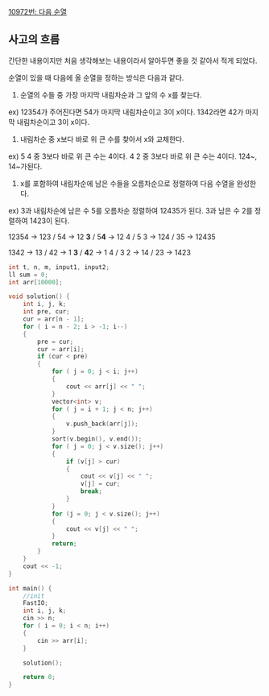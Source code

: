 [10972번: 다음 순열](https://www.acmicpc.net/problem/10972)

## 사고의 흐름

간단한 내용이지만 처음 생각해보는 내용이라서 알아두면 좋을 것 같아서 적게 되었다.

순열이 있을 때 다음에 올 순열을 정하는 방식은 다음과 같다.

1. 순열의 수들 중 가장 마지막 내림차순과 그 앞의 수 x를 찾는다.

ex) 12354가 주어진다면 54가 마지막 내림차순이고 3이 x이다. 1342라면 42가 마지막 내림차순이고 3이 x이다.

1. 내림차순 중 x보다 바로 위 큰 수를 찾아서 x와 교체한다.

ex) 5 4 중 3보다 바로 위 큰 수는 4이다. 4 2 중 3보다 바로 위 큰 수는 4이다. 124~, 14~가된다.

1. x를 포함하여 내림차순에 남은 수들을 오름차순으로 정렬하여 다음 수열을 완성한다.

ex) 3과 내림차순에 남은 수 5를 오름차순 정렬하여 12435가 된다. 3과 남은 수 2를 정렬하여 1423이 된다.

12354 → 123 / 54 → 12 **3** / 5**4** → 12 4 / 5 3 → 124 / 35 → 12435

1342 → 13 / 42 → 1 **3** / **4**2 → 1 4 / 3 2 → 14 / 23 → 1423

```cpp
int t, n, m, input1, input2;
ll sum = 0;
int arr[10000];

void solution() {
	int i, j, k;
	int pre, cur;
	cur = arr[n - 1];
	for ( i = n - 2; i > -1; i--)
	{
		pre = cur;
		cur = arr[i];
		if (cur < pre)
		{
			for ( j = 0; j < i; j++)
			{
				cout << arr[j] << " ";
			}
			vector<int> v;
			for ( j = i + 1; j < n; j++)
			{
				v.push_back(arr[j]);
			}
			sort(v.begin(), v.end());
			for ( j = 0; j < v.size(); j++)
			{
				if (v[j] > cur)
				{
					cout << v[j] << " ";
					v[j] = cur;
					break;
				}
			}
			for (j = 0; j < v.size(); j++)
			{
				cout << v[j] << " ";
			}
			return;
		}
	}
	cout << -1;
}

int main() {
	//init
	FastIO;
	int i, j, k;
	cin >> n;
	for ( i = 0; i < n; i++)
	{
		cin >> arr[i];
	}

	solution();

	return 0;
}
```
